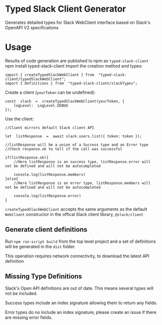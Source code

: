 # Typed Slack Client Generator

Generates detailed types for Slack WebClient interface based on Slack's OpenAPI V2 specifications

# Usage

Results of code generation are published to npm as `typed-slack-client`
npm install typed-slack-client
Import the creation method and types:

    import { createTypedSlackWebClient } from  "typed-slack-client/typedSlackWebClient";
    import { Definitions } from  "typed-slack-client/slackTypes";

Create a client (`yourToken` can be undefined):

    const  slack  =  createTypedSlackWebClient(yourToken, {
    	logLevel:  LogLevel.DEBUG
    });

Use the client:

    //Client mirrors default Slack client API

    let  listResponse  =  await slack.users.list({ token: token });

    //listResponse will be a union of a Success type and an Error type
    //Check response.ok to tell if the call was successful

    if(listResponse.ok){
    	//Here listResponse is an success type, listResponse.error will not be defined and will not be autocompleted

    	console.log(listResponse.members)
    }else{
    	//Here listResponse is an error type, listResponse.members will not be defined and will not be autocompleted

    	console.log(listResponse.error)
    }

`createTypedSlackWebClient` accepts the same arguments as the default `WebClient` constructor in the offical Slack client library, `@slack/client`

## Generate client definitions

Run `npm run-script build` from the top level project and a set of definitions will be generated in the `dist` folder.

This operation requires network connectivity, to download the latest API definition

## Missing Type Definitions

Slack's Open API definitions are out of date. This means several types will not be included.

Success types include an index signature allowing them to return any fields.

Error types do no include an index signature, please create an issue if there are missing error fields.
